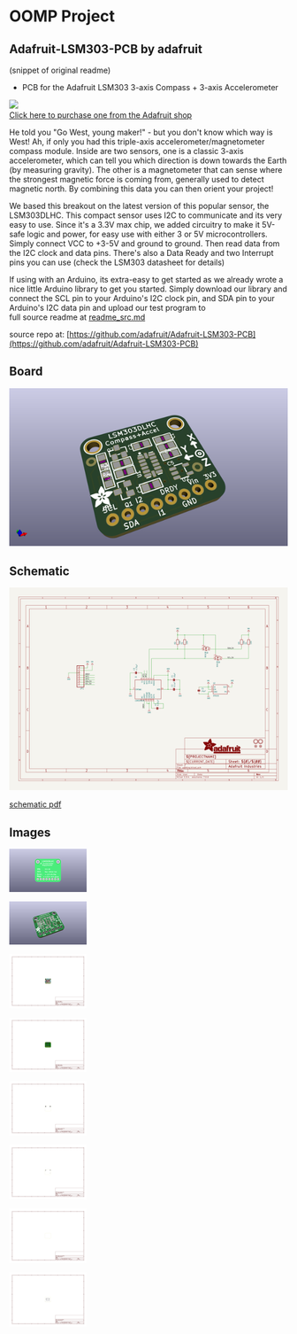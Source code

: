 # OOMP Project  
## Adafruit-LSM303-PCB  by adafruit  
  
(snippet of original readme)  
  
- PCB for the Adafruit LSM303 3-axis Compass + 3-axis Accelerometer  
  
<a href="http://www.adafruit.com/products/1120"><img src="assets/image.jpg?raw=true" width="500px"><br/>Click here to purchase one from the Adafruit shop</a>  
  
He told you "Go West, young maker!" - but you don't know which way is West! Ah, if only you had this triple-axis accelerometer/magnetometer compass module. Inside are two sensors, one is a classic 3-axis accelerometer, which can tell you which direction is down towards the Earth (by measuring gravity). The other is a magnetometer that can sense where the strongest magnetic force is coming from, generally used to detect magnetic north. By combining this data you can then orient your project!  
  
We based this breakout on the latest version of this popular sensor, the LSM303DLHC. This compact sensor uses I2C to communicate and its very easy to use. Since it's a 3.3V max chip, we added circuitry to make it 5V-safe logic and power, for easy use with either 3 or 5V microcontrollers. Simply connect VCC to +3-5V and ground to ground. Then read data from the I2C clock and data pins. There's also a Data Ready and two Interrupt pins you can use (check the LSM303 datasheet for details)  
  
If using with an Arduino, its extra-easy to get started as we already wrote a nice little Arduino library to get you started. Simply download our library and connect the SCL pin to your Arduino's I2C clock pin, and SDA pin to your Arduino's I2C data pin and upload our test program to  
  full source readme at [readme_src.md](readme_src.md)  
  
source repo at: [https://github.com/adafruit/Adafruit-LSM303-PCB](https://github.com/adafruit/Adafruit-LSM303-PCB)  
## Board  
  
[![working_3d.png](working_3d_600.png)](working_3d.png)  
## Schematic  
  
[![working_schematic.png](working_schematic_600.png)](working_schematic.png)  
  
[schematic pdf](working_schematic.pdf)  
## Images  
  
[![working_3D_bottom.png](working_3D_bottom_140.png)](working_3D_bottom.png)  
  
[![working_3D_top.png](working_3D_top_140.png)](working_3D_top.png)  
  
[![working_assembly_page_01.png](working_assembly_page_01_140.png)](working_assembly_page_01.png)  
  
[![working_assembly_page_02.png](working_assembly_page_02_140.png)](working_assembly_page_02.png)  
  
[![working_assembly_page_03.png](working_assembly_page_03_140.png)](working_assembly_page_03.png)  
  
[![working_assembly_page_04.png](working_assembly_page_04_140.png)](working_assembly_page_04.png)  
  
[![working_assembly_page_05.png](working_assembly_page_05_140.png)](working_assembly_page_05.png)  
  
[![working_assembly_page_06.png](working_assembly_page_06_140.png)](working_assembly_page_06.png)  
